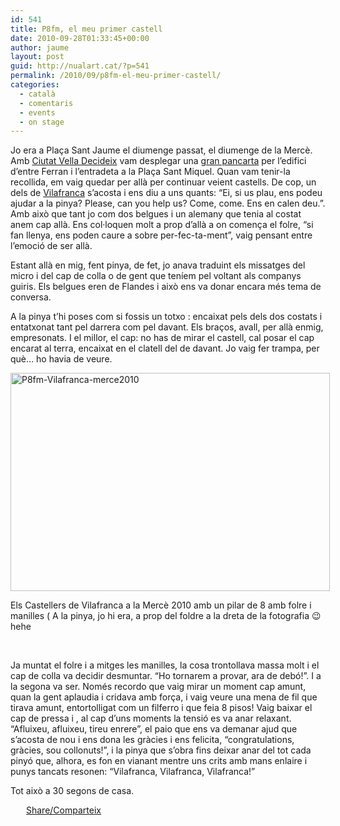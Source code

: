 ```yaml
---
id: 541
title: P8fm, el meu primer castell
date: 2010-09-28T01:33:45+00:00
author: jaume
layout: post
guid: http://nualart.cat/?p=541
permalink: /2010/09/p8fm-el-meu-primer-castell/
categories:
  - català
  - comentaris
  - events
  - on stage
---
```

Jo era a Plaça Sant Jaume el diumenge passat, el diumenge de la Mercè. Amb <a href="http://www.ciutatvelladecideix.cat/" onclick="_gaq.push(['_trackEvent', 'outbound-article', 'http://www.ciutatvelladecideix.cat/', 'Ciutat Vella Decideix']);" title="Ciutat Vella Decideix">Ciutat Vella Decideix</a> vam desplegar una <a href="http://www.vilaweb.cat/noticia/3780544/consulta-independencia-omnipresent-festes-merce.html" onclick="_gaq.push(['_trackEvent', 'outbound-article', 'http://www.vilaweb.cat/noticia/3780544/consulta-independencia-omnipresent-festes-merce.html', 'gran pancarta']);" >gran pancarta</a> per l&#8217;edifici d&#8217;entre Ferran i l&#8217;entradeta a la Plaça Sant Miquel. Quan vam tenir-la recollida, em vaig quedar per allà per continuar veient castells. De cop, un dels de <a href="http://www.castellersdevilafranca.cat/" onclick="_gaq.push(['_trackEvent', 'outbound-article', 'http://www.castellersdevilafranca.cat/', 'Vilafranca']);" >Vilafranca</a> s&#8217;acosta i ens diu a uns quants: &#8220;Ei, si us plau, ens podeu ajudar a la pinya? Please, can you help us? Come, come. Ens en calen deu.&#8221;. Amb això que tant jo com dos belgues i un alemany que tenia al costat anem cap allà. Ens col·loquen molt a prop d&#8217;allà a on comença el folre, &#8220;si fan llenya, ens poden caure a sobre per-fec-ta-ment&#8221;, vaig pensant entre l&#8217;emoció de ser allà.

Estant allà en mig, fent pinya, de fet, jo anava traduint els missatges del micro i del cap de colla o de gent que teníem pel voltant als companys guiris. Els belgues eren de Flandes i això ens va donar encara més tema de conversa.

A la pinya t&#8217;hi poses com si fossis un totxo : encaixat pels dels dos costats i entatxonat tant pel darrera com pel davant. Els braços, avall, per allà enmig, empresonats. I el millor, el cap: no has de mirar el castell, cal posar el cap  encarat al terra, encaixat en el clatell del de davant. Jo vaig fer trampa, per què&#8230; ho havia de veure.

<div id="attachment_543" style="width: 521px" class="wp-caption aligncenter">
  <img class="size-full wp-image-543" title="P8fm-Vilafranca-merce2010" src="http://nualart.cat/wp-content/uploads/2010/09/P8fm-Vilafranca-merce2010.png" alt="P8fm-Vilafranca-merce2010" width="511" height="349" srcset="http://nualart.cat/wp-content/uploads/2010/09/P8fm-Vilafranca-merce2010.png 851w, http://nualart.cat/wp-content/uploads/2010/09/P8fm-Vilafranca-merce2010-300x204.png 300w" sizes="(max-width: 511px) 100vw, 511px" />
  
  <p class="wp-caption-text">
    Els Castellers de Vilafranca a la Mercè 2010 amb un pilar de 8 amb folre i manilles ( A la pinya, jo hi era, a prop del foldre a la dreta de la fotografia 😉 hehe
  </p>
</div>

<p style="text-align: center;">
  &nbsp;
</p>

Ja muntat el folre i a mitges les manilles, la cosa trontollava massa molt i el cap de colla va decidir desmuntar. &#8220;Ho tornarem a provar, ara de debó!&#8221;. I a la segona va ser. Només recordo que vaig mirar un moment cap amunt, quan la gent aplaudia i cridava amb força, i vaig veure una mena de fil que tirava amunt, entortolligat com un filferro i que feia 8 pisos! Vaig baixar el cap de pressa i , al cap d&#8217;uns moments la tensió es va anar relaxant. &#8220;Afluixeu, afluixeu, tireu enrere&#8221;, el paio que ens va demanar ajud que s&#8217;acosta de nou i ens dona les gràcies i ens felicita, &#8220;congratulations, gràcies, sou collonuts!&#8221;, i la pinya que s&#8217;obra fins deixar anar del tot cada pinyó que, alhora, es fon en vianant mentre uns crits amb mans enlaire i punys tancats resonen: &#8220;Vilafranca, Vilafranca, Vilafranca!&#8221;

Tot això a 30 segons de casa.

<div class="addtoany_share_save_container addtoany_content_bottom">
  <div class="a2a_kit a2a_kit_size_32 addtoany_list a2a_target" id="wpa2a_51">
    <a href="https://www.addtoany.com/share" onclick="_gaq.push(['_trackEvent', 'outbound-article', 'https://www.addtoany.com/share', 'Share/Comparteix']);" class="a2a_dd addtoany_share_save"  style="background:url(http://nualart.cat/wp-content/plugins/add-to-any/share_16_16.png) no-repeat scroll 4px 0px;padding:0 0 0 25px;display:inline-block;height:16px;vertical-align:middle"><span>Share/Comparteix</span></a>
  </div>
</div>